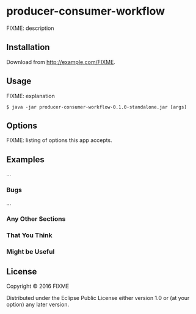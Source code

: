 # producer-consumer-workflow

FIXME: description

## Installation

Download from http://example.com/FIXME.

## Usage

FIXME: explanation

    $ java -jar producer-consumer-workflow-0.1.0-standalone.jar [args]

## Options

FIXME: listing of options this app accepts.

## Examples

...

### Bugs

...

### Any Other Sections
### That You Think
### Might be Useful

## License

Copyright © 2016 FIXME

Distributed under the Eclipse Public License either version 1.0 or (at
your option) any later version.
